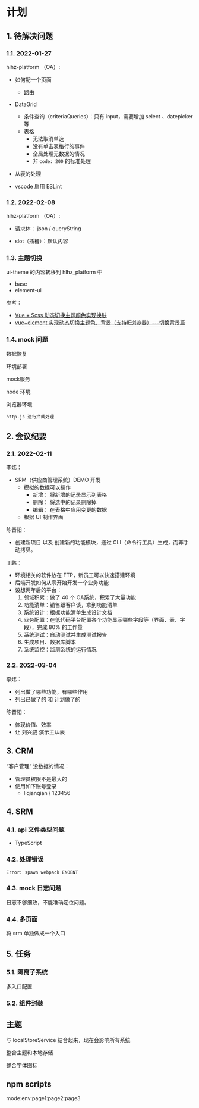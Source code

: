 # 计划

## 1. 待解决问题

### 1.1. 2022-01-27

hlhz-platform （OA）:

* 如何配一个页面
  * 路由

* DataGrid
  * 条件查询（criteriaQueries）：只有 input，需要增加 select 、datepicker 等
  * 表格
    * 无法取消单选
    * 没有单击表格行的事件
    * 全局处理无数据的情况
    * 非 `code: 200` 的标准处理

* 从表的处理

* vscode 启用 ESLint


### 1.2. 2022-02-08

hlhz-platform （OA）:

* 请求体： json / queryString

* slot（插槽）：默认内容

### 1.3. 主题切换

ui-theme 的内容转移到 hlhz_platform 中
  * base
  * element-ui

参考：

* [Vue + Scss 动态切换主题颜色实现换肤](https://segmentfault.com/a/1190000022484192)
* [vue+element 实现动态切换主题色、背景（支持IE浏览器）---切换背景篇](https://juejin.cn/post/6898958088301182983)

### 1.4. mock 问题

数据恢复

环境部署

mock服务

  node 环境

  浏览器环境

    http.js 进行拦截处理

## 2. 会议纪要

### 2.1. 2022-02-11

李炜：

* SRM（供应商管理系统）DEMO 开发
  * 模拟的数据可以操作
    * 新增： 将新增的记录显示到表格
    * 删除： 将选中的记录删除掉
    * 编辑： 在表格中应用变更的数据
  * 根据 UI 制作界面

陈晋阳：

* 创建新项目 以及 创建新的功能模块，通过 CLI（命令行工具）生成，而非手动拷贝。

丁鹏：

* 环境相关的软件放在 FTP，新员工可以快速搭建环境
* 后端开发如何从零开始开发一个业务功能
* 设想两年后的平台：
  1. 领域积累：做了 40 个 OA系统，积累了大量功能
  2. 功能清单：销售跟客户谈，拿到功能清单
  3. 系统设计：根据功能清单生成设计文档
  4. 业务配置：在低代码平台配置各个功能显示哪些字段等（界面、表、字段），完成 80% 的工作量
  5. 系统测试：自动测试并生成测试报告 
  6. 生成项目、数据库脚本
  7. 系统监控：监测系统的运行情况

### 2.2. 2022-03-04

李炜：

* 列出做了哪些功能，有哪些作用
* 列出已做了的 和 计划做了的

陈晋阳：

* 体现价值、效率
* 让 刘兴威 演示主从表

## 3. CRM

“客户管理” 没数据的情况：

* 管理员权限不是最大的
* 使用如下账号登录
  * liqianqian / 123456

## 4. SRM

### 4.1. api 文件类型问题

* TypeScript

### 4.2. 处理错误

`Error: spawn webpack ENOENT`

### 4.3. mock 日志问题

日志不够细致，不能准确定位问题。

### 4.4. 多页面

将 srm 单独做成一个入口

## 5. 任务

### 5.1. 隔离子系统

多入口配置

### 5.2. 组件封装

## 主题

与 localStoreService 结合起来，现在会影响所有系统

整合主题和本地存储

整合字体图标

## npm scripts

mode:env:page1:page2:page3